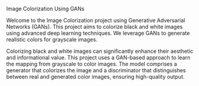 Image Colorization Using GANs 

Welcome to the Image Colorization project using Generative Adversarial Networks (GANs). This project aims to colorize black and white images using advanced deep learning techniques. We leverage GANs to generate realistic colors for grayscale images.

Colorizing black and white images can significantly enhance their aesthetic and informational value. This project uses a GAN-based approach to learn the mapping from grayscale to color images. The model comprises a generator that colorizes the image and a discriminator that distinguishes between real and generated color images, ensuring high-quality output.


